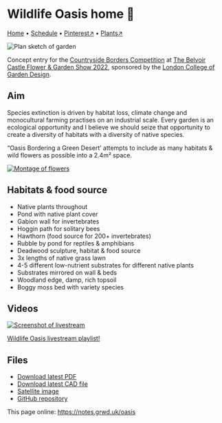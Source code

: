 # Wildlife Oasis home 🏡

[Home](https://notes.grwd.uk/oasis/) • [Schedule](https://notes.grwd.uk/oasis/schedule) • [Pinterest↗](https://pinterest.co.uk/NatureWorksGarden/Oasis) • [Plants↗](https://bit.ly/oasis-plants)

![Plan sketch of garden](https://res.cloudinary.com/growdigital/image/upload/w_320/v1646130870/oasis/oasis-plan-sketch.jpg)

Concept entry for the [Countryside Borders Competition](https://www.lcgd.org.uk/belvoir-competition/) at [The Belvoir Castle Flower & Garden Show 2022](https://belvoircastleflowerandgardenshow.co.uk/), sponsored by the [London College of Garden Design](https://www.lcgd.org.uk/).

## Aim

Species extinction is driven by habitat loss, climate change and monocultural farming practises on an industrial scale. Every garden is an ecological opportunity and I believe we should seize that opportunity to create a diversity of habitats with a diversity of native species.

“Oasis Bordering a Green Desert’ attempts to include as many habitats & wild flowers as possible into a 2.4m² space.

[![Montage of flowers](https://res.cloudinary.com/growdigital/image/upload/w_420/v1646130870/oasis/montage-0.2.jpg)](https://res.cloudinary.com/growdigital/image/upload/v1646130870/oasis/montage-0.2.jpg)

## Habitats & food source

* Native plants throughout
* Pond with native plant cover
* Gabion wall for invertebrates
* Hoggin path for solitary bees
* Hawthorn (food source for 200+ invertebrates)
* Rubble by pond for reptiles & amphibians
* Deadwood sculpture, habitat & food source
* 3x lengths of native grass lawn
* 4-5 different low-nutrient substrates for different native plants
* Substrates mirrored on wall & beds
* Woodland edge, damp, rich topsoil
* Boggy moss bed with variety species

## Videos

[![Screenshot of livestream](https://res.cloudinary.com/growdigital/image/upload/w_320/v1638362351/clifftop/clifftop-livestream.jpg)](https://bit.ly/oasis-playlist)

[Wildlife Oasis livestream playlist!](https://bit.ly/oasis-playlist)

## Files

* [Download latest PDF](https://github.com/growdigital/oasis/blob/main/oasis.pdf)
* [Download latest CAD file](https://downgit.github.io/#/home?url=https://github.com/growdigital/oasis/blob/main/oasis.dxf)
* [Satellite image](https://github.com/growdigital/oasis/blob/main/satellite.jpg)
* [GitHub repository](https://github.com/growdigital/oasis)

This page online: <https://notes.grwd.uk/oasis>
